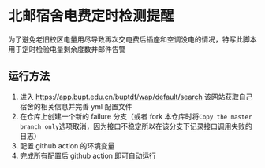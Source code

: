 # 北邮宿舍电费定时检测提醒

为了避免老旧校区电量用尽导致再次交电费后插座和空调没电的情况，特写此脚本用于定时检验电量剩余度数并邮件告警

## 运行方法

1. 进入 https://app.bupt.edu.cn/buptdf/wap/default/search 该网站获取自己宿舍的相关信息并完善 yml 配置文件
2. 在仓库上创建一个新的 failure 分支（或者 fork 本仓库时将`Copy the master branch only`选项取消，因为接口不稳定所以在该分支下记录接口调用失败的日志）
3. 配置 github action 的环境变量
4. 完成所有配置后 github action 即可自动运行
